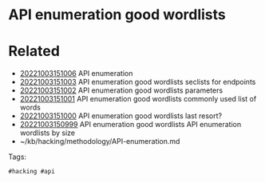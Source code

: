 # API enumeration good wordlists

# Related

- [20221003151006](/zet/20221003151006/README.md) API enumeration
- [20221003151003](/zet/20221003151003/README.md) API enumeration good wordlists seclists for endpoints
- [20221003151002](/zet/20221003151002/README.md) API enumeration good wordlists parameters
- [20221003151001](/zet/20221003151001/README.md) API enumeration good wordlists commonly used list of words
- [20221003151000](/zet/20221003151000/README.md) API enumeration good wordlists last resort?
- [20221003150999](/zet/20221003150999/README.md) API enumeration good wordlists API enumeration wordlists by size
- ~/kb/hacking/methodology/API-enumeration.md

Tags:

    #hacking #api 
